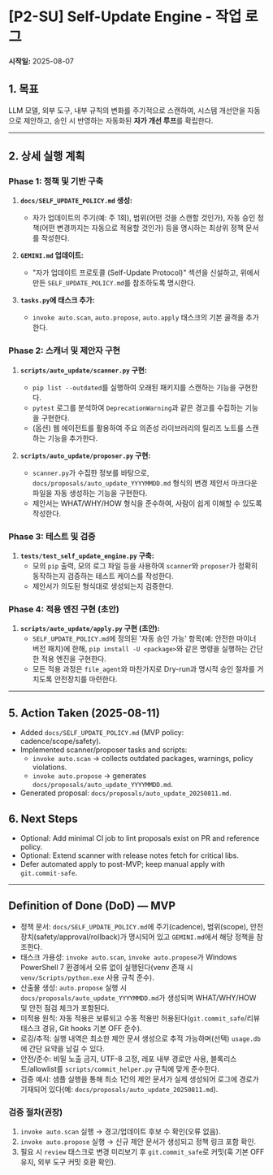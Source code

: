# [P2-SU] Self-Update Engine - 작업 로그

**시작일:** 2025-08-07

## 1. 목표

LLM 모델, 외부 도구, 내부 규칙의 변화를 주기적으로 스캔하여, 시스템 개선안을 자동으로 제안하고, 승인 시 반영하는 자동화된 **자가 개선 루프**를 확립한다.

---

## 2. 상세 실행 계획

### Phase 1: 정책 및 기반 구축

1.  **`docs/SELF_UPDATE_POLICY.md` 생성:**
    -   자가 업데이트의 주기(예: 주 1회), 범위(어떤 것을 스캔할 것인가), 자동 승인 정책(어떤 변경까지는 자동으로 적용할 것인가) 등을 명시하는 최상위 정책 문서를 작성한다.

2.  **`GEMINI.md` 업데이트:**
    -   "자가 업데이트 프로토콜 (Self-Update Protocol)" 섹션을 신설하고, 위에서 만든 `SELF_UPDATE_POLICY.md`를 참조하도록 명시한다.

3.  **`tasks.py`에 태스크 추가:**
    -   `invoke auto.scan`, `auto.propose`, `auto.apply` 태스크의 기본 골격을 추가한다.

### Phase 2: 스캐너 및 제안자 구현

1.  **`scripts/auto_update/scanner.py` 구현:**
    -   `pip list --outdated`를 실행하여 오래된 패키지를 스캔하는 기능을 구현한다.
    -   `pytest` 로그를 분석하여 `DeprecationWarning`과 같은 경고를 수집하는 기능을 구현한다.
    -   (옵션) 웹 에이전트를 활용하여 주요 의존성 라이브러리의 릴리즈 노트를 스캔하는 기능을 추가한다.

2.  **`scripts/auto_update/proposer.py` 구현:**
    -   `scanner.py`가 수집한 정보를 바탕으로, `docs/proposals/auto_update_YYYYMMDD.md` 형식의 변경 제안서 마크다운 파일을 자동 생성하는 기능을 구현한다.
    -   제안서는 WHAT/WHY/HOW 형식을 준수하여, 사람이 쉽게 이해할 수 있도록 작성한다.

### Phase 3: 테스트 및 검증

1.  **`tests/test_self_update_engine.py` 구축:**
    -   모의 `pip` 출력, 모의 로그 파일 등을 사용하여 `scanner`와 `proposer`가 정확히 동작하는지 검증하는 테스트 케이스를 작성한다.
    -   제안서가 의도된 형식대로 생성되는지 검증한다.

### Phase 4: 적용 엔진 구현 (초안)

1.  **`scripts/auto_update/apply.py` 구현 (초안):**
    -   `SELF_UPDATE_POLICY.md`에 정의된 '자동 승인 가능' 항목(예: 안전한 마이너 버전 패치)에 한해, `pip install -U <package>`와 같은 명령을 실행하는 간단한 적용 엔진을 구현한다.
    -   모든 적용 과정은 `file_agent`와 마찬가지로 Dry-run과 명시적 승인 절차를 거치도록 안전장치를 마련한다.

---
## 5. Action Taken (2025-08-11)

- Added `docs/SELF_UPDATE_POLICY.md` (MVP policy: cadence/scope/safety).
- Implemented scanner/proposer tasks and scripts:
  - `invoke auto.scan` → collects outdated packages, warnings, policy violations.
  - `invoke auto.propose` → generates `docs/proposals/auto_update_YYYYMMDD.md`.
- Generated proposal: `docs/proposals/auto_update_20250811.md`.

## 6. Next Steps

- Optional: Add minimal CI job to lint proposals exist on PR and reference policy.
- Optional: Extend scanner with release notes fetch for critical libs.
- Defer automated apply to post-MVP; keep manual apply with `git.commit-safe`.

---

## Definition of Done (DoD) — MVP

- 정책 문서: `docs/SELF_UPDATE_POLICY.md`에 주기(cadence), 범위(scope), 안전장치(safety/approval/rollback)가 명시되어 있고 `GEMINI.md`에서 해당 정책을 참조한다.
- 태스크 가용성: `invoke auto.scan`, `invoke auto.propose`가 Windows PowerShell 7 환경에서 오류 없이 실행된다(venv 존재 시 `venv/Scripts/python.exe` 사용 규칙 준수).
- 산출물 생성: `auto.propose` 실행 시 `docs/proposals/auto_update_YYYYMMDD.md`가 생성되며 WHAT/WHY/HOW 및 안전 점검 체크가 포함된다.
- 미적용 원칙: 자동 적용은 보류되고 수동 적용만 허용된다(`git.commit_safe`/리뷰 태스크 경유, Git hooks 기본 OFF 준수).
- 로깅/추적: 실행 내역은 최소한 제안 문서 생성으로 추적 가능하며(선택) `usage.db`에 간단 요약을 남길 수 있다.
- 안전/준수: 비밀 노출 금지, UTF-8 고정, 레포 내부 경로만 사용, 블록리스트/allowlist를 `scripts/commit_helper.py` 규칙에 맞게 준수한다.
- 검증 예시: 샘플 실행을 통해 최소 1건의 제안 문서가 실제 생성되어 로그에 경로가 기재되어 있다(예: `docs/proposals/auto_update_20250811.md`).

### 검증 절차(권장)

1) `invoke auto.scan` 실행 → 경고/업데이트 후보 수 확인(오류 없음).
2) `invoke auto.propose` 실행 → 신규 제안 문서가 생성되고 정책 링크 포함 확인.
3) 필요 시 `review` 태스크로 변경 미리보기 후 `git.commit_safe`로 커밋(훅 기본 OFF 유지, 외부 도구 커밋 호환 확인).
